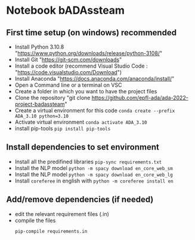 # Notebook bADAssteam

## First time setup (on windows) recommended

- Install Python 3.10.8 "https://www.python.org/downloads/release/python-3108/"
- Install Git "https://git-scm.com/downloads"
- Install a code editor (recommend Visual Studio Code : "https://code.visualstudio.com/Download")
- Install Anaconda "https://docs.anaconda.com/anaconda/install/"
- Open a Command line or a terminal on VSC
- Create a folder in which you want to have the project files
- Clone the repository "git clone https://github.com/epfl-ada/ada-2022-project-badassteam"
- Create a virtual environment for this code `conda create --prefix ADA_3.10 python=3.10`
- Activate virtual environment `conda activate ADA_3.10`
- install pip-tools `pip install pip-tools`

## Install dependencies to set environment

- Install all the predifined libraries `pip-sync requirements.txt`
- Install the NLP model `python -m spacy download en_core_web_sm`
- Install the NLP model `python -m spacy download en_core_web_lg`
- Install `coreferee` in english with `python -m coreferee install en`

## Add/remove dependencies (if needed)

- edit the relevant requirement files (.in)
- compile the files
  ```
  pip-compile requirements.in
  ```
